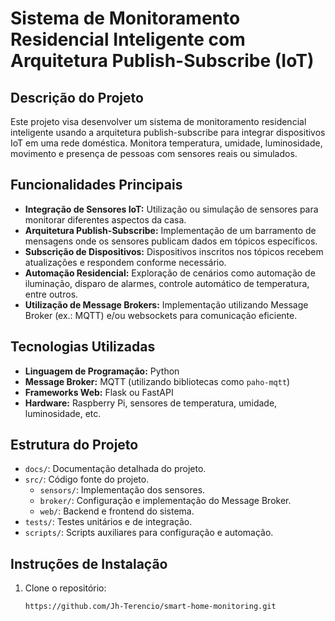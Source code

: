 # Sistema de Monitoramento Residencial Inteligente com Arquitetura Publish-Subscribe (IoT)

## Descrição do Projeto

Este projeto visa desenvolver um sistema de monitoramento residencial inteligente usando a arquitetura publish-subscribe para integrar dispositivos IoT em uma rede doméstica. Monitora temperatura, umidade, luminosidade, movimento e presença de pessoas com sensores reais ou simulados.

## Funcionalidades Principais

- **Integração de Sensores IoT:** Utilização ou simulação de sensores para monitorar diferentes aspectos da casa.
- **Arquitetura Publish-Subscribe:** Implementação de um barramento de mensagens onde os sensores publicam dados em tópicos específicos.
- **Subscrição de Dispositivos:** Dispositivos inscritos nos tópicos recebem atualizações e respondem conforme necessário.
- **Automação Residencial:** Exploração de cenários como automação de iluminação, disparo de alarmes, controle automático de temperatura, entre outros.
- **Utilização de Message Brokers:** Implementação utilizando Message Broker (ex.: MQTT) e/ou websockets para comunicação eficiente.

## Tecnologias Utilizadas

- **Linguagem de Programação:** Python
- **Message Broker:** MQTT (utilizando bibliotecas como `paho-mqtt`)
- **Frameworks Web:** Flask ou FastAPI
- **Hardware:** Raspberry Pi, sensores de temperatura, umidade, luminosidade, etc.

## Estrutura do Projeto

- `docs/`: Documentação detalhada do projeto.
- `src/`: Código fonte do projeto.
  - `sensors/`: Implementação dos sensores.
  - `broker/`: Configuração e implementação do Message Broker.
  - `web/`: Backend e frontend do sistema.
- `tests/`: Testes unitários e de integração.
- `scripts/`: Scripts auxiliares para configuração e automação.

## Instruções de Instalação

1. Clone o repositório:
   ```bash
   https://github.com/Jh-Terencio/smart-home-monitoring.git
